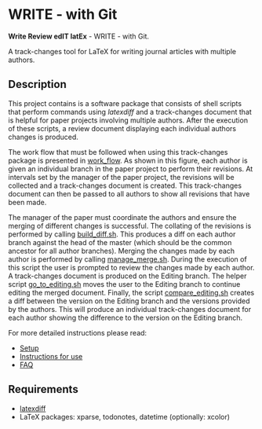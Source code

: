 # WRITE - with Git

**Write Review edIT latEx** - WRITE - with Git.

A track-changes tool for LaTeX for writing journal articles with multiple authors.

## Description

This project contains is a software package that consists of shell scripts that perform commands using *latexdiff* and a
track-changes document that is helpful for paper projects involving multiple authors. After the execution of these
scripts, a review document displaying each individual authors changes is produced.

The work flow that must be followed when using this track-changes package is presented in
[work_flow](https://github.com/penmaher/WRITE_with_git/blob/master/workflow.png). As shown in this figure, each author
is given an individual branch in the paper project to perform their revisions. At intervals set by the manager of the
paper project, the revisions will be collected and a track-changes document is created. This track-changes document can
then be passed to all authors to show all revisions that have been made.

The manager of the paper must coordinate the authors and ensure the merging of different changes is successful. The
collating of the revisions is performed by calling
[build_diff.sh](https://github.com/penmaher/WRITE_with_git/blob/master/build_diff.sh).  This produces a diff on each
author branch against the head of the master (which should be the common ancestor for all author branches). Merging the
changes made by each author is performed by calling
[manage_merge.sh](https://github.com/penmaher/WRITE_with_git/blob/master/manage_merge.sh).  During the execution of this
script the user is prompted to review the changes made by each author. A track-changes document is produced on the
Editing branch.  The helper script
[go_to_editing.sh](https://github.com/penmaher/WRITE_with_git/blob/master/go_to_editing.sh) moves the user to the
Editing branch to continue editing the merged document.  Finally, the script
[compare_editing.sh](https://github.com/penmaher/WRITE_with_git/blob/master/compare_editing.sh) creates a diff between
the version on the Editing branch and the versions provided by the authors.  This will produce an individual
track-changes document for each author showing the difference to the version on the Editing branch.

For more detailed instructions please read:

- [Setup](https://github.com/penmaher/WRITE_with_git/blob/master/setting_up.md)
- [Instructions for use](https://github.com/penmaher/WRITE_with_git/blob/master/Instructions_for_use.md)
- [FAQ](https://github.com/penmaher/WRITE_with_git/blob/master/FAQ.md)

## Requirements

- [latexdiff](http://www.ctan.org/tex-archive/support/latexdiff)
- LaTeX packages: xparse, todonotes, datetime (optionally: xcolor)
